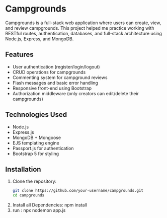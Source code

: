 # Campgrounds

Campgrounds is a full-stack web application where users can create, view, and review campgrounds. 
This project helped me practice working with RESTful routes, authentication, databases, and full-stack architecture using Node.js, Express, and MongoDB.

## Features

- User authentication (register/login/logout)
- CRUD operations for campgrounds
- Commenting system for campground reviews
- Flash messages and basic error handling
- Responsive front-end using Bootstrap
- Authorization middleware (only creators can edit/delete their campgrounds)

## Technologies Used

- Node.js
- Express.js
- MongoDB + Mongoose
- EJS templating engine
- Passport.js for authentication
- Bootstrap 5 for styling

## Installation

1. Clone the repository:
   ```bash
   git clone https://github.com/your-username/campgrounds.git
   cd campgrounds
2. Install all Dependencies:
    npm install
3. run :
   npx nodemon app.js
